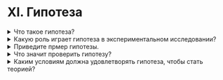 # XI. Гипотеза

<details>
  <summary>Что такое гипотеза?</summary>

  Предположение, которым пользуются в науке для объяснения каких-либо явлений, но достоверность которого ещё не доказана опытным путём, называется гпотезой.

</details>

<details>
  <summary>Какую роль играет гипотеза в экспериментальном исследовании?</summary>

  Гипотеза является предположением что что то работает каким то образом, если проверить практически нет возможности. Соответсвенно позволяет описать предпологаемый результат эксперемента.

</details>

<details>
  <summary>Приведите прмер гипотезы.</summary>

  В центре млечного пути находиться черная дыра.

</details>

<details>
  <summary>Что значит проверить гипотезу?</summary>

</details>

<details>
  <summary>Каким условиям должна удовлетворять гипотеза, чтобы стать теорией?</summary>

</details>
